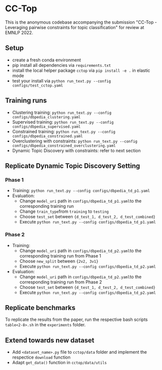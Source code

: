 # CC-Top

This is the anonymous codebase accompanying the submission "CC-Top - Leveraging pairwise constraints for topic classification" for review at EMNLP 2022. 

## Setup

* create a fresh conda environment  
* pip install all dependencies via `requirements.txt`
* install the local helper package `cctop` via `pip install -e .` in elastic mode
* test your install via `python run_text.py --config configs/test_cctop.yaml`

## Training runs

* Clustering training: `python run_text.py --config configs/dbpedia_clustering.yaml`
* Supervised training: `python run_text.py --config configs/dbpedia_supervised.yaml`
* Constrained training: `python run_text.py --config configs/dbpedia_constrained.yaml`
* Overclustering with constraints: `python run_text.py --config configs/dbpedia_constrained_overclustering.yaml`
* Dynamic Topic Discovery with constraints: refer to next section

## Replicate Dynamic Topic Discovery Setting

### Phase 1

* Training: `python run_text.py --config configs/dbpedia_td_p1.yaml`
* Evaluation: 
    * Change `model_uri` path in `configs/dbpedia_td_p1.yaml`to the corresponding training run
    * Change `train_type`from `training` to `testing`
    * Choose `test_set` between `{d_test_1, d_test_2, d_test_combined}`
    * Execute `python run_text.py --config configs/dbpedia_td_p1.yaml`

### Phase 2

* Training:
    * Change `model_uri` path in `configs/dbpedia_td_p2.yaml`to the corresponding training run from Phase 1
    * Choose `new_split` between `{2v2, 3v1}`
    * Execute `python run_text.py --config configs/dbpedia_td_p2.yaml`
* Evaluation: 
    * Change `model_uri` path in `configs/dbpedia_td_p2.yaml`to the corresponding training run from Phase 2
    * Choose `test_set` between `{d_test_1, d_test_2, d_test_combined}`
    * Execute `python run_text.py --config configs/dbpedia_td_p2.yaml`

## Replicate benchmarks

To replicate the results from the paper, run the respective bash scripts `table<2-8>.sh` in the `experiments` folder. 

## Extend towards new dataset

* Add `<dataset_name>.py` file to `cctop/data` folder and implement the respectice `download` function
* Adapt `get_data()` function in `cctop/data/utils`